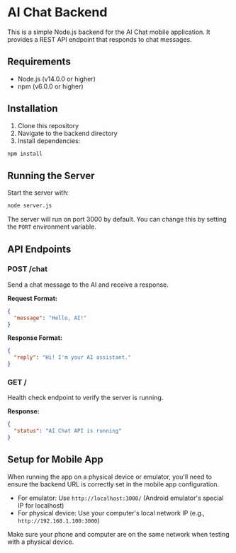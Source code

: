 # AI Chat Backend

This is a simple Node.js backend for the AI Chat mobile application. It provides a REST API endpoint that responds to chat messages.

## Requirements

- Node.js (v14.0.0 or higher)
- npm (v6.0.0 or higher)

## Installation

1. Clone this repository
2. Navigate to the backend directory
3. Install dependencies:

```bash
npm install
```

## Running the Server

Start the server with:

```bash
node server.js
```

The server will run on port 3000 by default. You can change this by setting the `PORT` environment variable.

## API Endpoints

### POST /chat

Send a chat message to the AI and receive a response.

**Request Format:**
```json
{
  "message": "Hello, AI!"
}
```

**Response Format:**
```json
{
  "reply": "Hi! I'm your AI assistant."
}
```

### GET /

Health check endpoint to verify the server is running.

**Response:**
```json
{
  "status": "AI Chat API is running"
}
```

## Setup for Mobile App

When running the app on a physical device or emulator, you'll need to ensure the backend URL is correctly set in the mobile app configuration.

- For emulator: Use `http://localhost:3000/` (Android emulator's special IP for localhost)
- For physical device: Use your computer's local network IP (e.g., `http://192.168.1.100:3000`)

Make sure your phone and computer are on the same network when testing with a physical device.